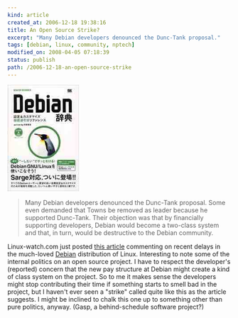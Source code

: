 ```yaml
--- 
kind: article
created_at: 2006-12-18 19:38:16
title: An Open Source Strike?
excerpt: "Many Debian developers denounced the Dunc-Tank proposal."
tags: [debian, linux, community, nptech]
modified_on: 2008-04-05 07:18:39
status: publish 
path: /2006-12-18-an-open-source-strike
---
```


<img src="/images/debian.jpg" alt="Debian" height="240" width="161"><blockquote>Many Debian developers denounced the Dunc-Tank proposal. Some even demanded that Towns be removed as leader because he supported Dunc-Tank. Their objection was that by financially supporting developers, Debian would become a two-class system and that, in turn, would be destructive to the Debian community.</blockquote>
Linux-watch.com just posted <a href="http://www.linux-watch.com/news/NS3128387759.html">this article</a> commenting on recent delays in the much-loved <a href="http://www.debian.org/">Debian</a> distribution of Linux. Interesting to note some of the internal politics on an open source project. I have to respect the developer's (reported) concern that the new pay structure at Debian might create a kind of class system on the project. So to me it makes sense the developers might stop contributing their time if something starts to smell bad in the project, but I haven't ever seen a "strike" called quite like this as the article suggests. I might be inclined to chalk this one up to something other than pure politics, anyway. (Gasp, a behind-schedule software project?)